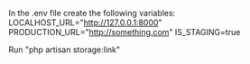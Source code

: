 In the .env file create the following variables:
LOCALHOST_URL="http://127.0.0.1:8000"
PRODUCTION_URL="http://something.com"
IS_STAGING=true


Run "php artisan storage:link"